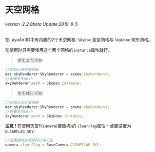 # 天空网格

###### *version :2.2.0beta   Update:2019-8-5*

在LayaAir3D中有内置的2个天空网格: `SkyBox` 盒型网格与 `SkyDome` 球形网格。

在使用时只需要使用这个两个网格的`instance`属性就行。

> 使用盒型网格

```typescript
//初始化天空渲染器
var skyRenderer:SkyRenderer = scene.skyRenderer;
//创建天空mesh
skyRenderer.mesh = SkyBox.instance;
```

> 使用球形网格

```typescript
//初始化天空渲染器
var skyRenderer:SkyRenderer = scene.skyRenderer;
//创建天空mesh
skyRenderer.mesh = SkyDome.instance;
```

**注意 !** 在使用天空时`Camera`(摄像机)的 `clearFlag`属性一点要设置为 `CLEARFLAG_SKY`;

```typescript
//设置相机的清除标识为天空
camera.clearFlag = BaseCamera.CLEARFLAG_SKY;
```

